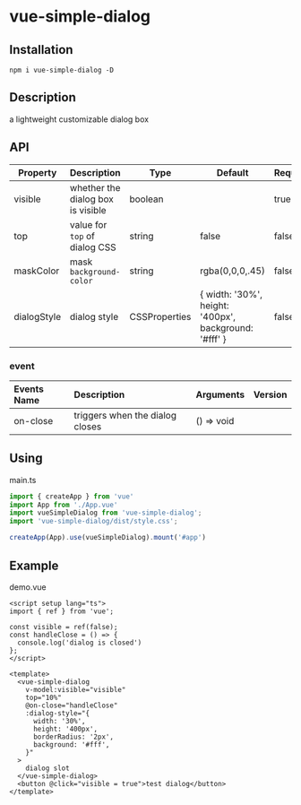 # vue-simple-dialog



## Installation

```
npm i vue-simple-dialog -D
```

## Description

a lightweight customizable dialog box

## API

| Property   | Description                      | Type          | Default                                               | Required |
| ---------- | -------------------------------- | ------------- | ----------------------------------------------------- | -------- |
| visible    | whether the dialog box is visible | boolean       |                                                       | true     |
| top        | value for `top` of dialog CSS     | string        | false                                                 | false    |
| maskColor  | mask `background-color`          | string        | rgba(0,0,0,.45)                                       | false    |
| dialogStyle | dialog style                      | CSSProperties | { width: '30%', height: '400px', background: '#fff' } | false    |

### event

| Events Name | Description                                     | Arguments  | Version |
| :---------- | :---------------------------------------------- | :--------- | :------ |
| on-close    | triggers when the dialog closes | () => void |         |



## Using

main.ts

```javascript
import { createApp } from 'vue'
import App from './App.vue'
import vueSimpleDialog from 'vue-simple-dialog';
import 'vue-simple-dialog/dist/style.css';

createApp(App).use(vueSimpleDialog).mount('#app')
```



## Example

demo.vue

```vue
<script setup lang="ts">
import { ref } from 'vue';

const visible = ref(false);
const handleClose = () => {
  console.log('dialog is closed')
};
</script>

<template>
  <vue-simple-dialog 
    v-model:visible="visible" 
    top="10%" 
    @on-close="handleClose" 
    :dialog-style="{
      width: '30%',
      height: '400px',
      borderRadius: '2px',
      background: '#fff',
    }"
  >
    dialog slot
  </vue-simple-dialog>
  <button @click="visible = true">test dialog</button>
</template>
```



